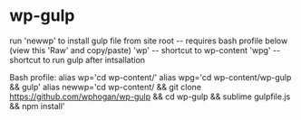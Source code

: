 # wp-gulp
run 'newwp' to install gulp file from site root -- requires bash profile below (view this 'Raw' and copy/paste)
'wp' -- shortcut to wp-content
'wpg' -- shortcut to run gulp after intsallation

Bash profile: 
alias wp='cd wp-content/'
alias wpg='cd wp-content/wp-gulp && gulp'
alias newwp='cd wp-content/ && git clone https://github.com/wphogan/wp-gulp && cd wp-gulp && sublime gulpfile.js && npm install'
